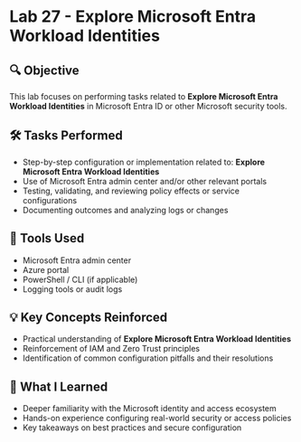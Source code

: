 # Lab 27 - Explore Microsoft Entra Workload Identities

## 🔍 Objective
This lab focuses on performing tasks related to **Explore Microsoft Entra Workload Identities** in Microsoft Entra ID or other Microsoft security tools.

## 🛠️ Tasks Performed
- Step-by-step configuration or implementation related to: **Explore Microsoft Entra Workload Identities**
- Use of Microsoft Entra admin center and/or other relevant portals
- Testing, validating, and reviewing policy effects or service configurations
- Documenting outcomes and analyzing logs or changes

## 🧪 Tools Used
- Microsoft Entra admin center
- Azure portal
- PowerShell / CLI (if applicable)
- Logging tools or audit logs

## 💡 Key Concepts Reinforced
- Practical understanding of **Explore Microsoft Entra Workload Identities**
- Reinforcement of IAM and Zero Trust principles
- Identification of common configuration pitfalls and their resolutions

## 🧠 What I Learned
- Deeper familiarity with the Microsoft identity and access ecosystem
- Hands-on experience configuring real-world security or access policies
- Key takeaways on best practices and secure configuration

